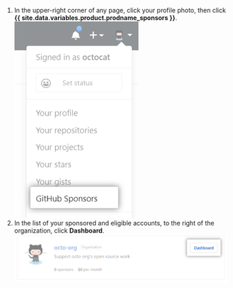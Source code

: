 1. In the upper-right corner of any page, click your profile photo, then click **{{ site.data.variables.product.prodname_sponsors }}**. ![{{ site.data.variables.product.prodname_sponsors }} button](/assets/images/help/sponsors/access-github-sponsors-dashboard.png)
2. In the list of your sponsored and eligible accounts, to the right of the organization, click **Dashboard**. ![Organization sponsors dashboard button](/assets/images/help/sponsors/org-sponsors-dashboard-button.png)
